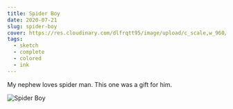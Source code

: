```yaml
---
title: Spider Boy
date: 2020-07-21
slug: spider-boy
cover: https://res.cloudinary.com/dlfrqtt95/image/upload/c_scale,w_960/v1610396210/109860576_884794995338672_6208931088301747974_n.jpg_rtn6cq.jpg
tags:
  - sketch
  - complete
  - colored
  - ink
---
```


My nephew loves spider man. This one was a gift for him.

![Spider Boy](https://res.cloudinary.com/dlfrqtt95/image/upload/c_scale,w_960/v1610396210/109860576_884794995338672_6208931088301747974_n.jpg_rtn6cq.jpg)
